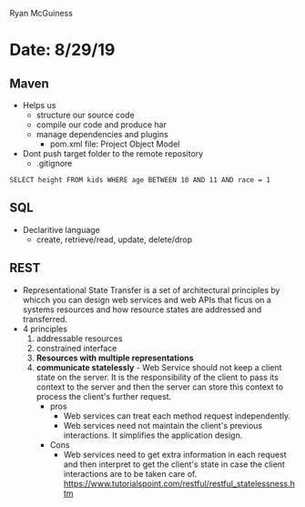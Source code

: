 Ryan McGuiness

# Date: 8/29/19
## Maven 
* Helps us
	* structure our source code
	* compile our code and produce har
	* manage dependencies and plugins
		* pom.xml file: Project Object Model
* Dont push target folder to the remote repository
	* .gitignore

```
SELECT height FROM kids WHERE age BETWEEN 10 AND 11 AND race = 1
```
SQL
- 
- Declaritive language
	- create, retrieve/read, update, delete/drop

REST
-
- Representational State Transfer is a set of architectural principles by whicch you can design web services and web APIs that ficus on a systems resources and how resource states are addressed and transferred. 
-  4 principles
	1. addressable resources
	1. constrained interface
	1. **Resources with multiple representations**
	1. **communicate statelessly** - Web Service should not keep a client state on the server. It is the responsibility of the client to pass its context to the server and then the server can store this context to process the client's further request.
		- pros
			- Web services can treat each method request independently.
			- Web services need not maintain the client's previous interactions. It simplifies the application design.
		- Cons
			- Web services need to get extra information in each request and then interpret to get the client's state in case the client interactions are to be taken care of.
		https://www.tutorialspoint.com/restful/restful_statelessness.htm
